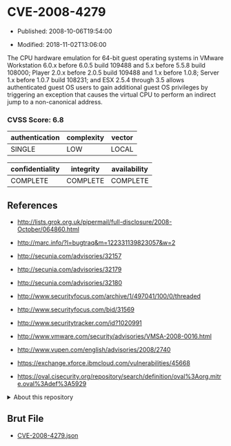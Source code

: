 # CVE-2008-4279

- Published: 2008-10-06T19:54:00

- Modified: 2018-11-02T13:06:00

The CPU hardware emulation for 64-bit guest operating systems in VMware Workstation 6.0.x before 6.0.5 build 109488 and 5.x before 5.5.8 build 108000; Player 2.0.x before 2.0.5 build 109488 and 1.x before 1.0.8; Server 1.x before 1.0.7 build 108231; and ESX 2.5.4 through 3.5 allows authenticated guest OS users to gain additional guest OS privileges by triggering an exception that causes the virtual CPU to perform an indirect jump to a non-canonical address.

### CVSS Score: **6.8**

| authentication | complexity | vector |
| --- | --- | --- |
| SINGLE | LOW | LOCAL |

| confidentiality | integrity | availability |
| --- | --- | --- |
| COMPLETE | COMPLETE | COMPLETE |

## References

* http://lists.grok.org.uk/pipermail/full-disclosure/2008-October/064860.html

* http://marc.info/?l=bugtraq&m=122331139823057&w=2

* http://secunia.com/advisories/32157

* http://secunia.com/advisories/32179

* http://secunia.com/advisories/32180

* http://www.securityfocus.com/archive/1/497041/100/0/threaded

* http://www.securityfocus.com/bid/31569

* http://www.securitytracker.com/id?1020991

* http://www.vmware.com/security/advisories/VMSA-2008-0016.html

* http://www.vupen.com/english/advisories/2008/2740

* https://exchange.xforce.ibmcloud.com/vulnerabilities/45668

* https://oval.cisecurity.org/repository/search/definition/oval%3Aorg.mitre.oval%3Adef%3A5929

<details>
<summary>About this repository</summary> 

  This repository is part of the project [Live Hack CVE](https://github.com/Live-Hack-CVE). Main website can be found [www.live-hack.org](https://www.live-hack.org) 
  
  Made by [Sn0wAlice](https://github.com/Sn0wAlice) for the people that care about security and need to have a feed of the latest CVEs. Hope you enjoy it, don't forget to star the repo and follow me on [Twitter](https://twitter.com/Sn0wAlice) and [Github](https://github.com/Sn0wAlice). And that is my [personnal website](https://www.alice-snow.me/)

  - [Home Page](https://github.com/Live-Hack-CVE)
  - [Framework](https://github.com/Live-Hack-CVE/cve-framework)
  - [CVE database](https://github.com/Live-Hack-CVE/full_database)
  - [Changelog](https://github.com/Live-Hack-CVE/Changelog)
</details>

## Brut File

* [CVE-2008-4279.json](https://raw.githubusercontent.com/Live-Hack-CVE/full_database/main/cves/2008/CVE-2008-4279.json)

